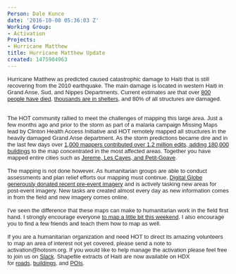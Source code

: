 ```yaml
---
Person: Dale Kunce
date: '2016-10-08 05:36:03 Z'
Working Group:
- Activation
Projects:
- Hurricane Matthew
title: Hurricane Matthew Update
created: 1475904963
---
```

<p><span style="color: #222222; font-family: arial, sans-serif; font-size: small; font-style: normal; font-variant-ligatures: normal; font-variant-caps: normal; font-weight: normal;">Hurricane Matthew as predicted caused catastrophic damage to Haiti that is still recovering from the 2010 earthquake. The main damage is located in western Haiti in Grand Anse, Sud, and Nippes Departments. Current estimates are that over <a href="http://www.nytimes.com/2016/10/08/world/americas/after-hurricane-matthew-devastation-in-southern-haiti.html" target="_blank">800 people have died</a>, <a href="%20https://app.klipfolio.com/published/ec77978d9513651515591847f84e4e61/hurricane-matthew-#" target="_blank">thousands are in shelters</a>, and 80% of all structures are damaged.</span></p><div style="color: #222222; font-family: arial, sans-serif; font-size: small; font-style: normal; font-variant-ligatures: normal; font-variant-caps: normal; font-weight: normal;">&nbsp;</div><div style="color: #222222; font-family: arial, sans-serif; font-size: small; font-style: normal; font-variant-ligatures: normal; font-variant-caps: normal; font-weight: normal;">The HOT community rallied to meet the challenges of mapping this large area. Just a few months ago and prior to the storm as part of a malaria campaign Missing Maps lead by Clinton Health Access Initiative and HOT remotely mapped all structures in the heavily damaged Grand Anse department. As the storm predictions became dire and in the last few days over <a href="http://resultmaps.neis-one.org/osm-changesets?comment=hurricanematthew#9/18.3650/-73.5315" target="_blank">1,000 mappers contributed over 1.2 million edits, adding 180,000 buildings</a> to the map concentrated in the most affected areas. Together you have mapped entire cities such as <a href="http://bl.ocks.org/d/40e98b36a9b97a6869c04555c127c930" target="_blank">Jereme, Les Cayes, and Petit-Goave</a>.</div><div style="color: #222222; font-family: arial, sans-serif; font-size: small; font-style: normal; font-variant-ligatures: normal; font-variant-caps: normal; font-weight: normal;">&nbsp;</div><div style="color: #222222; font-family: arial, sans-serif; font-size: small; font-style: normal; font-variant-ligatures: normal; font-variant-caps: normal; font-weight: normal;">The mapping is not done however. As humanitarian groups are able to conduct assessments and plan relief efforts our mapping must continue. <a href="http://blog.digitalglobe.com/2016/10/07/open-data-volunteer-mapping-to-support-hurricane-response-in-haiti/" target="_blank">Digital Globe generously donated recent pre-event imagery</a> and is actively tasking new areas for post-event imagery. New tasks are created almost every day as new information comes in from the field and new imagery comes online.&nbsp;</div><div style="color: #222222; font-family: arial, sans-serif; font-size: small; font-style: normal; font-variant-ligatures: normal; font-variant-caps: normal; font-weight: normal;">&nbsp;</div><div style="color: #222222; font-family: arial, sans-serif; font-size: small; font-style: normal; font-variant-ligatures: normal; font-variant-caps: normal; font-weight: normal;">I've seen the difference that these maps can make to humanitarian work in the field first hand. I strongly encourage everyone <a href="http://tasks.hotosm.org" target="_blank">to map a little bit this weekend</a>. I also encourage you to find a few friends and teach them how to map as well.&nbsp;</div><div style="color: #222222; font-family: arial, sans-serif; font-size: small; font-style: normal; font-variant-ligatures: normal; font-variant-caps: normal; font-weight: normal;">&nbsp;</div><div style="color: #222222; font-family: arial, sans-serif; font-size: small; font-style: normal; font-variant-ligatures: normal; font-variant-caps: normal; font-weight: normal;">If you are a humanitarian organization and need HOT to direct its amazing volunteers to map an area of interest not yet covered, please send a note to activation@hotosm.org. If you would like to help manage the activation please feel free to join us on <a href="%20https://hotosm-slack.herokuapp.com/" target="_blank">Slack</a>.&nbsp;<span style="font-style: normal; font-variant-ligatures: normal; font-variant-caps: normal; font-weight: normal; font-size: small; font-family: arial, sans-serif;">Shapefile extracts of Haiti are now available on HDX for&nbsp;</span><a style="font-style: normal; font-variant-ligatures: normal; font-variant-caps: normal; font-weight: normal; font-size: small; font-family: arial, sans-serif;" href="https://data.humdata.org/dataset/haiti-openstreetmap-extract-roads" target="_blank">roads</a><span style="font-style: normal; font-variant-ligatures: normal; font-variant-caps: normal; font-weight: normal; font-size: small; font-family: arial, sans-serif;">,&nbsp;</span><a style="font-style: normal; font-variant-ligatures: normal; font-variant-caps: normal; font-weight: normal; font-size: small; font-family: arial, sans-serif;" href="https://data.humdata.org/dataset/haiti-openstreetmap-extract-buildings" target="_blank">buildings</a><span style="font-style: normal; font-variant-ligatures: normal; font-variant-caps: normal; font-weight: normal; font-size: small; font-family: arial, sans-serif;">, and&nbsp;</span><a style="font-style: normal; font-variant-ligatures: normal; font-variant-caps: normal; font-weight: normal; font-size: small; font-family: arial, sans-serif;" href="https://data.humdata.org/dataset/haiti-openstreetmap-extract-pois" target="_blank">POIs</a><span style="font-style: normal; font-variant-ligatures: normal; font-variant-caps: normal; font-weight: normal; font-size: small; font-family: arial, sans-serif;">.</span></div>
